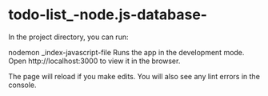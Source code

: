 # todo-list_-node.js-database-
In the project directory, you can run:

nodemon _index-javascript-file
Runs the app in the development mode.
Open http://localhost:3000 to view it in the browser.

The page will reload if you make edits.
You will also see any lint errors in the console.
